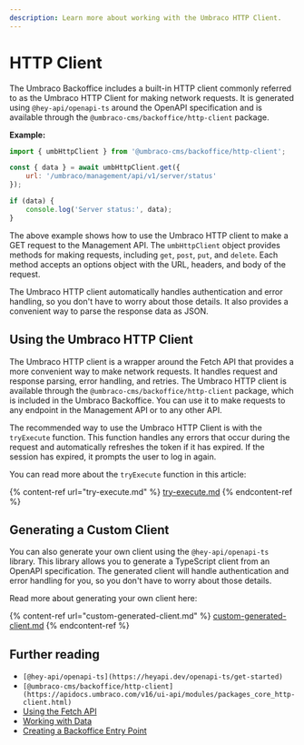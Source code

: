 ```yaml
---
description: Learn more about working with the Umbraco HTTP Client.
---
```


# HTTP Client

The Umbraco Backoffice includes a built-in HTTP client commonly referred to as the Umbraco HTTP Client for making network requests. It is generated using `@hey-api/openapi-ts` around the OpenAPI specification and is available through the `@umbraco-cms/backoffice/http-client` package.

**Example:**

```javascript
import { umbHttpClient } from '@umbraco-cms/backoffice/http-client';

const { data } = await umbHttpClient.get({
	url: '/umbraco/management/api/v1/server/status'
});

if (data) {
	console.log('Server status:', data);
}
```

The above example shows how to use the Umbraco HTTP client to make a GET request to the Management API. The `umbHttpClient` object provides methods for making requests, including `get`, `post`, `put`, and `delete`. Each method accepts an options object with the URL, headers, and body of the request.

The Umbraco HTTP client automatically handles authentication and error handling, so you don't have to worry about those details. It also provides a convenient way to parse the response data as JSON.

## Using the Umbraco HTTP Client

The Umbraco HTTP client is a wrapper around the Fetch API that provides a more convenient way to make network requests. It handles request and response parsing, error handling, and retries. The Umbraco HTTP client is available through the `@umbraco-cms/backoffice/http-client` package, which is included in the Umbraco Backoffice. You can use it to make requests to any endpoint in the Management API or to any other API.

The recommended way to use the Umbraco HTTP Client is with the `tryExecute` function. This function handles any errors that occur during the request and automatically refreshes the token if it has expired. If the session has expired, it prompts the user to log in again.

You can read more about the `tryExecute` function in this article:

{% content-ref url="try-execute.md" %}
[try-execute.md](try-execute.md)
{% endcontent-ref %}

## Generating a Custom Client

You can also generate your own client using the `@hey-api/openapi-ts` library. This library allows you to generate a TypeScript client from an OpenAPI specification. The generated client will handle authentication and error handling for you, so you don't have to worry about those details.

Read more about generating your own client here:

{% content-ref url="custom-generated-client.md" %}
[custom-generated-client.md](custom-generated-client.md)
{% endcontent-ref %}

## Further reading

- `[@hey-api/openapi-ts](https://heyapi.dev/openapi-ts/get-started)`
- `[@umbraco-cms/backoffice/http-client](https://apidocs.umbraco.com/v16/ui-api/modules/packages_core_http-client.html)`
- [Using the Fetch API](fetch-api.md)
- [Working with Data](../working-with-data/README.md)
- [Creating a Backoffice Entry Point](../../extending-overview/extension-types/backoffice-entry-point.md)
